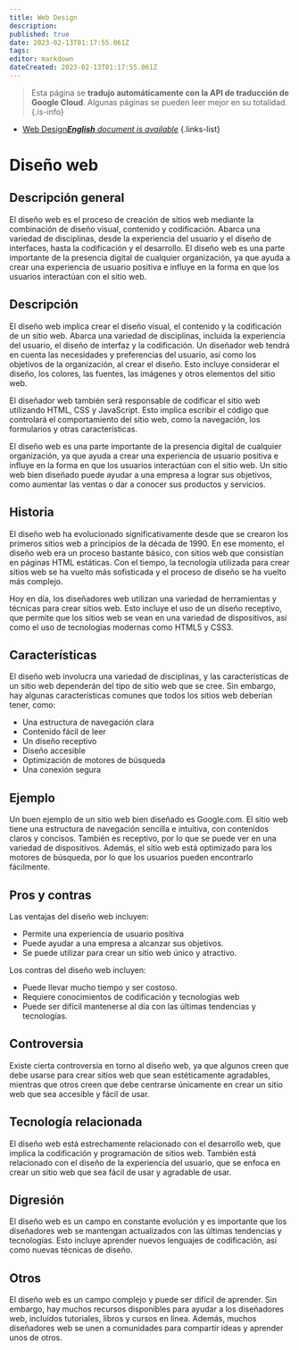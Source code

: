 ```yaml
---
title: Web Design
description: 
published: true
date: 2023-02-13T01:17:55.061Z
tags: 
editor: markdown
dateCreated: 2023-02-13T01:17:55.061Z
---
```


> Esta página se **tradujo automáticamente con la API de traducción de Google Cloud**.
Algunas páginas se pueden leer mejor en su totalidad.{.is-info}



- [Web Design***English** document is available*](/en/Knowledge-base/Dictionary/web-design)
{.links-list}


# Diseño web

## Descripción general
El diseño web es el proceso de creación de sitios web mediante la combinación de diseño visual, contenido y codificación. Abarca una variedad de disciplinas, desde la experiencia del usuario y el diseño de interfaces, hasta la codificación y el desarrollo. El diseño web es una parte importante de la presencia digital de cualquier organización, ya que ayuda a crear una experiencia de usuario positiva e influye en la forma en que los usuarios interactúan con el sitio web.

## Descripción
El diseño web implica crear el diseño visual, el contenido y la codificación de un sitio web. Abarca una variedad de disciplinas, incluida la experiencia del usuario, el diseño de interfaz y la codificación. Un diseñador web tendrá en cuenta las necesidades y preferencias del usuario, así como los objetivos de la organización, al crear el diseño. Esto incluye considerar el diseño, los colores, las fuentes, las imágenes y otros elementos del sitio web.

El diseñador web también será responsable de codificar el sitio web utilizando HTML, CSS y JavaScript. Esto implica escribir el código que controlará el comportamiento del sitio web, como la navegación, los formularios y otras características.

El diseño web es una parte importante de la presencia digital de cualquier organización, ya que ayuda a crear una experiencia de usuario positiva e influye en la forma en que los usuarios interactúan con el sitio web. Un sitio web bien diseñado puede ayudar a una empresa a lograr sus objetivos, como aumentar las ventas o dar a conocer sus productos y servicios.

## Historia
El diseño web ha evolucionado significativamente desde que se crearon los primeros sitios web a principios de la década de 1990. En ese momento, el diseño web era un proceso bastante básico, con sitios web que consistían en páginas HTML estáticas. Con el tiempo, la tecnología utilizada para crear sitios web se ha vuelto más sofisticada y el proceso de diseño se ha vuelto más complejo.

Hoy en día, los diseñadores web utilizan una variedad de herramientas y técnicas para crear sitios web. Esto incluye el uso de un diseño receptivo, que permite que los sitios web se vean en una variedad de dispositivos, así como el uso de tecnologías modernas como HTML5 y CSS3.

## Características
El diseño web involucra una variedad de disciplinas, y las características de un sitio web dependerán del tipo de sitio web que se cree. Sin embargo, hay algunas características comunes que todos los sitios web deberían tener, como:

- Una estructura de navegación clara
- Contenido fácil de leer
- Un diseño receptivo
- Diseño accesible
- Optimización de motores de búsqueda
- Una conexión segura

## Ejemplo
Un buen ejemplo de un sitio web bien diseñado es Google.com. El sitio web tiene una estructura de navegación sencilla e intuitiva, con contenidos claros y concisos. También es receptivo, por lo que se puede ver en una variedad de dispositivos. Además, el sitio web está optimizado para los motores de búsqueda, por lo que los usuarios pueden encontrarlo fácilmente.

## Pros y contras
Las ventajas del diseño web incluyen:

- Permite una experiencia de usuario positiva
- Puede ayudar a una empresa a alcanzar sus objetivos.
- Se puede utilizar para crear un sitio web único y atractivo.

Los contras del diseño web incluyen:

- Puede llevar mucho tiempo y ser costoso.
- Requiere conocimientos de codificación y tecnologías web
- Puede ser difícil mantenerse al día con las últimas tendencias y tecnologías.

## Controversia
Existe cierta controversia en torno al diseño web, ya que algunos creen que debe usarse para crear sitios web que sean estéticamente agradables, mientras que otros creen que debe centrarse únicamente en crear un sitio web que sea accesible y fácil de usar.

## Tecnología relacionada
El diseño web está estrechamente relacionado con el desarrollo web, que implica la codificación y programación de sitios web. También está relacionado con el diseño de la experiencia del usuario, que se enfoca en crear un sitio web que sea fácil de usar y agradable de usar.

## Digresión
El diseño web es un campo en constante evolución y es importante que los diseñadores web se mantengan actualizados con las últimas tendencias y tecnologías. Esto incluye aprender nuevos lenguajes de codificación, así como nuevas técnicas de diseño.

## Otros
El diseño web es un campo complejo y puede ser difícil de aprender. Sin embargo, hay muchos recursos disponibles para ayudar a los diseñadores web, incluidos tutoriales, libros y cursos en línea. Además, muchos diseñadores web se unen a comunidades para compartir ideas y aprender unos de otros.
